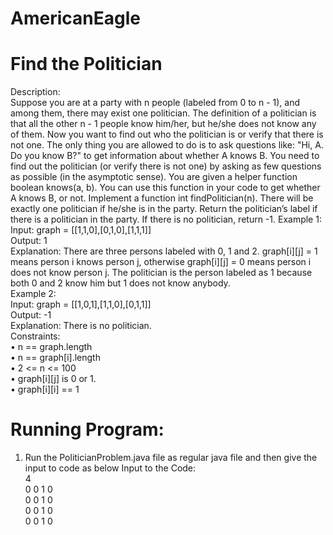 # AmericanEagle

# Find the Politician
Description:  
Suppose you are at a party with n people (labeled from 0 to n - 1), and among them, there may exist one politician. The definition of a politician is that all the other n - 1 people know him/her, but he/she does not know any of them.
Now you want to find out who the politician is or verify that there is not one. The only thing you are allowed to do is to ask questions like: "Hi, A. Do you know B?" to get information about whether A knows B. You need to find out the politician (or verify there is not one) by asking as few questions as possible (in the asymptotic sense).
You are given a helper function boolean knows(a, b). You can use this function in your code to get whether A knows B, or not.
Implement a function int findPolitician(n). There will be exactly one politician if he/she is in the party. Return the politician’s label if there is a politician in the party. If there is no politician, return -1.
Example 1:  
Input: graph = [[1,1,0],[0,1,0],[1,1,1]]  
Output: 1  
Explanation: There are three persons labeled with 0, 1 and 2. graph[i][j] = 1 means person i knows person j, otherwise graph[i][j] = 0 means person i does not know person j. The politician is the person labeled as 1 because both 0 and 2 know him but 1 does not know anybody.  
Example 2:  
Input: graph = [[1,0,1],[1,1,0],[0,1,1]]  
Output: -1  
Explanation: There is no politician.  
Constraints:  
• n == graph.length  
• n == graph[i].length  
• 2 <= n <= 100  
• graph[i][j] is 0 or 1.  
• graph[i][i] == 1  


# Running Program:
1) Run the PoliticianProblem.java file as regular java file and then give the input to code as below
Input to the Code:  
4  
0 0 1 0  
0 0 1 0  
0 0 1 0  
0 0 1 0
